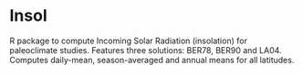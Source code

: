 Insol
=====

R package to compute Incoming Solar Radiation (insolation) for paleoclimate studies.
Features three solutions: BER78, BER90 and LA04. Computes daily-mean, season-averaged
and annual means for all latitudes.
